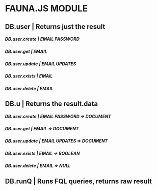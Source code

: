 # FAUNA.JS MODULE

## DB.user | Returns just the result
##### DB.user.create | EMAIL PASSWORD
##### DB.user.get | EMAIL
##### DB.user.update | EMAIL UPDATES
##### DB.user.exists | EMAIL
##### DB.user.delete | EMAIL

## DB.u | Returns the result.data
##### DB.user.create | EMAIL PASSWORD => DOCUMENT
##### DB.user.get | EMAIL => DOCUMENT
##### DB.user.update | EMAIL UPDATES => DOCUMENT
##### DB.user.exists | EMAIL => BOOLEAN
##### DB.user.delete | EMAIL => NULL

## DB.runQ | Runs FQL queries, returns raw result